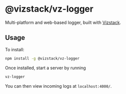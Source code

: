 # @vizstack/vz-logger
Multi-platform and web-based logger, built with [Vizstack](https://github.com/vizstack/vizstack).

## Usage
To install:
```bash
npm install -g @vizstack/vz-logger
```
Once installed, start a server by running
```bash
vz-logger
```
You can then view incoming logs at `localhost:4000/`.
